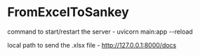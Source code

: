 # FromExcelToSankey

command to start/restart the server  -  uvicorn main:app --reload

local path to send the .xlsx file - http://127.0.0.1:8000/docs
